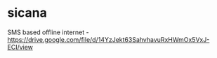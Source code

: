 # sicana
SMS based offline internet - https://drive.google.com/file/d/14YzJekt63SahvhavuRxHWmOx5VxJ-ECI/view
